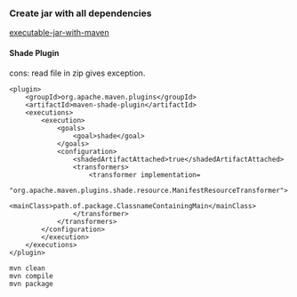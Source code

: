 ### Create jar with all dependencies

[executable-jar-with-maven](https://www.baeldung.com/executable-jar-with-maven)

#### Shade Plugin

cons: read file in zip gives exception.

```
<plugin>
    <groupId>org.apache.maven.plugins</groupId>
    <artifactId>maven-shade-plugin</artifactId>
    <executions>
        <execution>
            <goals>
                <goal>shade</goal>
            </goals>
            <configuration>
                <shadedArtifactAttached>true</shadedArtifactAttached>
                <transformers>
                    <transformer implementation=
                      "org.apache.maven.plugins.shade.resource.ManifestResourceTransformer">
                        <mainClass>path.of.package.ClassnameContainingMain</mainClass>
                </transformer>
            </transformers>
        </configuration>
        </execution>
    </executions>
</plugin>
```

```
mvn clean
mvn compile
mvn package
```